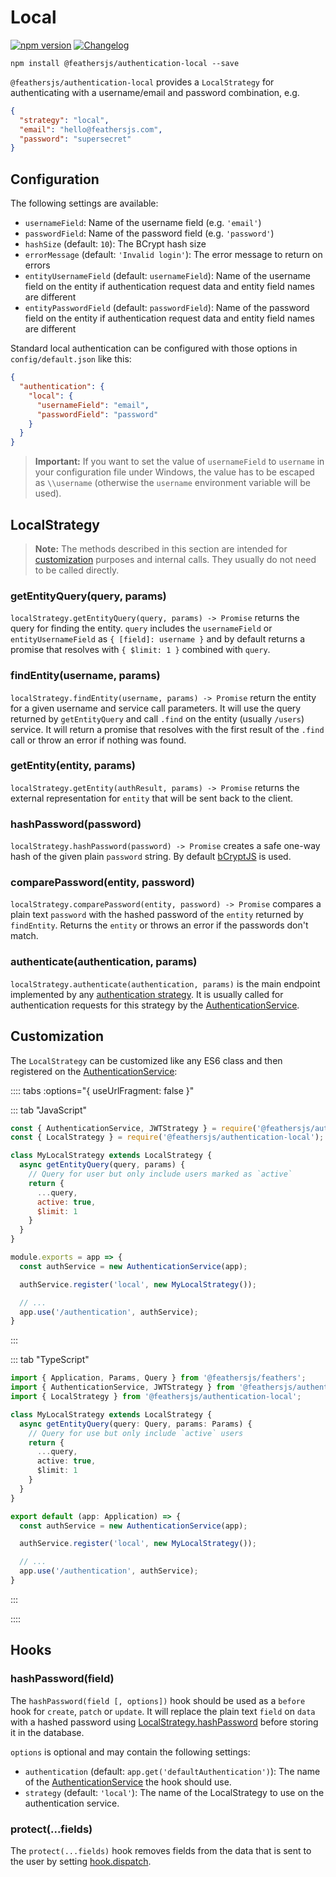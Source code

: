 # Local

[![npm version](https://img.shields.io/npm/v/@feathersjs/authentication-local.svg?style=flat-square)](https://www.npmjs.com/package/@feathersjs/authentication-local)
[![Changelog](https://img.shields.io/badge/changelog-.md-blue.svg?style=flat-square)](https://github.com/feathersjs/feathers/blob/crow/packages/authentication-local/CHANGELOG.md)

```
npm install @feathersjs/authentication-local --save
```

`@feathersjs/authentication-local` provides a `LocalStrategy` for authenticating with a username/email and password combination, e.g.

```json
{
  "strategy": "local",
  "email": "hello@feathersjs.com",
  "password": "supersecret"
}
```

## Configuration

The following settings are available:

- `usernameField`: Name of the username field (e.g. `'email'`)
- `passwordField`: Name of the password field (e.g. `'password'`)
- `hashSize` (default: `10`): The BCrypt hash size
- `errorMessage` (default: `'Invalid login'`): The error message to return on errors
- `entityUsernameField` (default: `usernameField`): Name of the username field on the entity if authentication request data and entity field names are different
- `entityPasswordField` (default: `passwordField`): Name of the password field on the entity if authentication request data and entity field names are different

Standard local authentication can be configured with those options in `config/default.json` like this:

```json
{
  "authentication": {
    "local": {
      "usernameField": "email",
      "passwordField": "password"
    }
  }
}
```

> __Important:__ If you want to set the value of `usernameField` to `username` in your configuration file under Windows, the value has to be escaped as `\\username` (otherwise the `username` environment variable will be used).

## LocalStrategy

> __Note:__ The methods described in this section are intended for [customization](#customization) purposes and internal calls. They usually do not need to be called directly.

### getEntityQuery(query, params)

`localStrategy.getEntityQuery(query, params) -> Promise` returns the query for finding the entity. `query` includes the `usernameField` or `entityUsernameField` as `{ [field]: username }` and by default returns a promise that resolves with `{ $limit: 1 }` combined with `query`.

### findEntity(username, params)

`localStrategy.findEntity(username, params) -> Promise` return the entity for a given username and service call parameters. It will use the query returned by `getEntityQuery` and call `.find` on the entity (usually `/users`) service. It will return a promise that resolves with the first result of the `.find` call or throw an error if nothing was found.

### getEntity(entity, params)

`localStrategy.getEntity(authResult, params) -> Promise` returns the external representation for `entity` that will be sent back to the client.

### hashPassword(password)

`localStrategy.hashPassword(password) -> Promise` creates a safe one-way hash of the given plain `password` string. By default [bCryptJS]() is used.

### comparePassword(entity, password)

`localStrategy.comparePassword(entity, password) -> Promise` compares a plain text `password` with the hashed password of the `entity` returned by `findEntity`. Returns the `entity` or throws an error if the passwords don't match.

### authenticate(authentication, params)

`localStrategy.authenticate(authentication, params)` is the main endpoint implemented by any [authentication strategy](./strategy.md). It is usually called for authentication requests for this strategy by the [AuthenticationService](./service.md).

## Customization

The `LocalStrategy` can be customized like any ES6 class and then registered on the [AuthenticationService](./service.md):

:::: tabs :options="{ useUrlFragment: false }"

::: tab "JavaScript"
```js
const { AuthenticationService, JWTStrategy } = require('@feathersjs/authentication');
const { LocalStrategy } = require('@feathersjs/authentication-local');

class MyLocalStrategy extends LocalStrategy {
  async getEntityQuery(query, params) {
    // Query for user but only include users marked as `active`
    return {
      ...query,
      active: true,
      $limit: 1
    }
  }
}

module.exports = app => {
  const authService = new AuthenticationService(app);

  authService.register('local', new MyLocalStrategy());

  // ...
  app.use('/authentication', authService);
}
```
:::

::: tab "TypeScript"
```typescript
import { Application, Params, Query } from '@feathersjs/feathers';
import { AuthenticationService, JWTStrategy } from '@feathersjs/authentication';
import { LocalStrategy } from '@feathersjs/authentication-local';

class MyLocalStrategy extends LocalStrategy {
  async getEntityQuery(query: Query, params: Params) {
    // Query for use but only include `active` users
    return {
      ...query,
      active: true,
      $limit: 1
    }
  }
}

export default (app: Application) => {
  const authService = new AuthenticationService(app);

  authService.register('local', new MyLocalStrategy());

  // ...
  app.use('/authentication', authService);
}
```
:::

::::

## Hooks

### hashPassword(field)

The `hashPassword(field [, options])` hook should be used as a `before` hook for `create`, `patch` or `update`. It will replace the plain text `field` on `data` with a hashed password using [LocalStrategy.hashPassword]() before storing it in the database. 

`options` is optional and may contain the following settings:

- `authentication` (default: `app.get('defaultAuthentication')`): The name of the [AuthenticationService](./service.md) the hook should use.
- `strategy` (default: `'local'`): The name of the LocalStrategy to use on the authentication service.

### protect(...fields)

The `protect(...fields)` hook removes fields from the data that is sent to the user by setting [hook.dispatch]().
